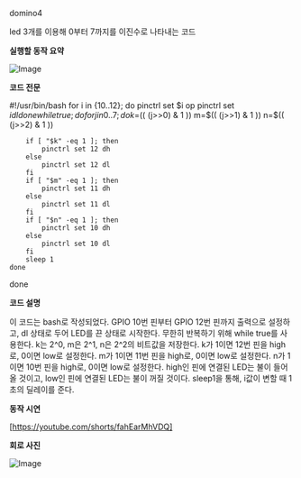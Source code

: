 domino4

led 3개를 이용해 0부터 7까지를 이진수로 나타내는 코드

**실행할 동작 요약**

![Image](https://github.com/user-attachments/assets/3309b5c4-aa34-4db8-8aeb-7875ffc2efc6)

**코드 전문**

#!/usr/bin/bash
for i in {10..12}; do
	pinctrl set $i op
	pinctrl set $i dl
done
while true; do
	for j in {0..7}; do
		k=$((  (j>>0) & 1 ))
		m=$((  (j>>1) & 1 ))
		n=$((  (j>>2) & 1 ))

		if [ "$k" -eq 1 ]; then
			pinctrl set 12 dh
		else
			pinctrl set 12 dl
		fi
		if [ "$m" -eq 1 ]; then
			pinctrl set 11 dh
		else
			pinctrl set 11 dl
		fi
		if [ "$n" -eq 1 ]; then
			pinctrl set 10 dh
		else
			pinctrl set 10 dl
		fi
		sleep 1
	done
done

**코드 설명**

이 코드는 bash로 작성되었다.
GPIO 10번 핀부터 GPIO 12번 핀까지 출력으로 설정하고, dl 상태로 두어 LED를 끈 상태로 시작한다.
무한히 반복하기 위해 while true를 사용한다.
k는 2^0, m은 2^1, n은 2^2의 비트값을 저장한다.
k가 1이면 12번 핀을 high로, 0이면 low로 설정한다.
m가 1이면 11번 핀을 high로, 0이면 low로 설정한다.
n가 1이면 10번 핀을 high로, 0이면 low로 설정한다.
high인 핀에 연결된 LED는 불이 들어올 것이고, low인 핀에 연결된 LED는 불이 꺼질 것이다.
sleep1을 통해, i값이 변할 때 1초의 딜레이를 준다.

**동작 시연**

[https://youtube.com/shorts/fahEarMhVDQ]

**회로 사진**

![Image](https://github.com/user-attachments/assets/1ece78fb-0a37-4774-b68d-114928570e51)
